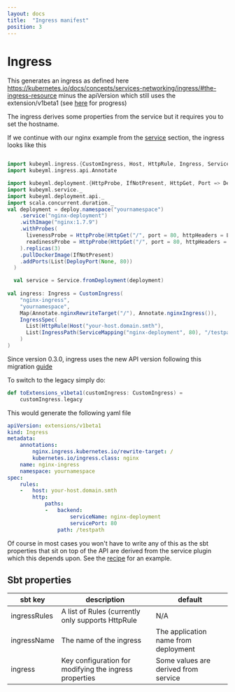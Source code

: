 ```yaml
---
layout: docs
title:  "Ingress manifest"
position: 3
---
```

# Ingress

This generates an ingress as defined here https://kubernetes.io/docs/concepts/services-networking/ingress/#the-ingress-resource
minus the apiVersion which still uses the extension/v1beta1 (see [here](https://github.com/vaslabs/sbt-kubeyml/issues/37) for progress)


The ingress derives some properties from the service but it requires you to set the hostname.

If we continue with our nginx example from the [service](service) section, the ingress looks like this

```scala mdoc:silent

import kubeyml.ingress.{CustomIngress, Host, HttpRule, Ingress, ServiceMapping, Path => IngressPath, Spec => IngressSpec}
import kubeyml.ingress.api.Annotate

import kubeyml.deployment.{HttpProbe, IfNotPresent, HttpGet, Port => DeployPort}
import kubeyml.service._
import kubeyml.deployment.api._
import scala.concurrent.duration._
val deployment = deploy.namespace("yournamespace")
    .service("nginx-deployment")
    .withImage("nginx:1.7.9")
    .withProbes(
      livenessProbe = HttpProbe(HttpGet("/", port = 80, httpHeaders = List.empty), period = 10 seconds),
      readinessProbe = HttpProbe(HttpGet("/", port = 80, httpHeaders = List.empty), failureThreshold = 10)
    ).replicas(3)
    .pullDockerImage(IfNotPresent)
    .addPorts(List(DeployPort(None, 80))
  )

  val service = Service.fromDeployment(deployment)
 
val ingress: Ingress = CustomIngress(
    "nginx-ingress",
    "yournamespace",
    Map(Annotate.nginxRewriteTarget("/"), Annotate.nginxIngress()),
    IngressSpec(
      List(HttpRule(Host("your-host.domain.smth"),
      List(IngressPath(ServiceMapping("nginx-deployment", 80), "/testpath"))))
    )
)
```

Since version 0.3.0, ingress uses the new API version following this migration [guide](https://kubernetes.io/blog/2019/07/18/api-deprecations-in-1-16/) 

To switch to the legacy simply do:
```scala mdoc:silent
def toExtensions_v1beta1(customIngress: CustomIngress) =
    customIngress.legacy
```

This would generate the following yaml file
```yaml
apiVersion: extensions/v1beta1
kind: Ingress
metadata:
    annotations:
        nginx.ingress.kubernetes.io/rewrite-target: /
        kubernetes.io/ingress.class: nginx
    name: nginx-ingress
    namespace: yournamespace
spec:
    rules:
    -   host: your-host.domain.smth
        http:
            paths:
            -   backend:
                    serviceName: nginx-deployment
                    servicePort: 80
                path: /testpath
```



Of course in most cases you won't have to write any of this as the sbt properties that sit on top of the API are
derived from the service plugin which this depends upon. See the [recipe](recipe/) for an example.

## Sbt properties

| **sbt key**  | **description**  | **default**  |
|---|---|---|
| ingressRules  | A list of Rules (currently only supports HttpRule  |  N/A |
| ingressName | The name of the ingress | The application name from deployment |
| ingress  | Key configuration for modifying the ingress properties   |  Some values are derived from service |

